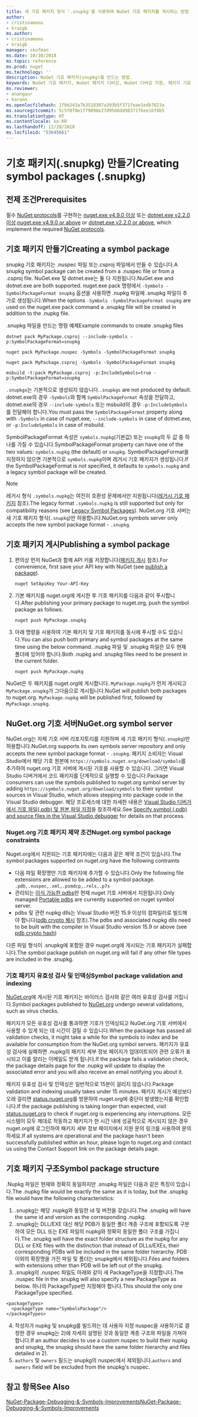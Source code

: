 ```yaml
---
title: 새 기호 패키지 형식 '.snupkg'를 사용하여 NuGet 기호 패키지를 게시하는 방법 | Microsoft Docs
author:
- cristinamanu
- kraigb
ms.author:
- cristinamanu
- kraigb
manager: skofman
ms.date: 10/30/2018
ms.topic: reference
ms.prod: nuget
ms.technology: ''
description: NuGet 기호 패키지(snupkg)를 만드는 방법.
keywords: NuGet 기호 패키지, NuGet 패키지 디버깅, NuGet 디버깅 지원, 패키지 기호, 기호 패키지 규칙
ms.reviewer:
- anangaur
- karann
ms.openlocfilehash: 1fbb243a7b3518307a393b5f371feae1edb7623a
ms.sourcegitcommit: 5c5f0f0e1f79098e27d9566dd98371f6ee16f8b5
ms.translationtype: HT
ms.contentlocale: ko-KR
ms.lasthandoff: 12/20/2018
ms.locfileid: "53645661"
---
```

# <a name="creating-symbol-packages-snupkg"></a><span data-ttu-id="e2e19-104">기호 패키지(.snupkg) 만들기</span><span class="sxs-lookup"><span data-stu-id="e2e19-104">Creating symbol packages (.snupkg)</span></span>

## <a name="prerequisites"></a><span data-ttu-id="e2e19-105">전제 조건</span><span class="sxs-lookup"><span data-stu-id="e2e19-105">Prerequisites</span></span>

<span data-ttu-id="e2e19-106">필수 [NuGet protocols](../api/nuget-protocols.md)를 구현하는 [nuget.exe v4.9.0 이상](https://www.nuget.org/downloads) 또는 [dotnet.exe v2.2.0 이상](https://www.microsoft.com/net/download/dotnet-core/2.2).</span><span class="sxs-lookup"><span data-stu-id="e2e19-106">[nuget.exe v4.9.0 or above](https://www.nuget.org/downloads) or [dotnet.exe v2.2.0 or above](https://www.microsoft.com/net/download/dotnet-core/2.2), which implement the required [NuGet protocols](../api/nuget-protocols.md).</span></span>

## <a name="creating-a-symbol-package"></a><span data-ttu-id="e2e19-107">기호 패키지 만들기</span><span class="sxs-lookup"><span data-stu-id="e2e19-107">Creating a symbol package</span></span>

<span data-ttu-id="e2e19-108">snupkg 기호 패키지는 .nuspec 파일 또는.csproj 파일에서 만들 수 있습니다.</span><span class="sxs-lookup"><span data-stu-id="e2e19-108">A snupkg symbol package can be created from a .nuspec file or from a .csproj file.</span></span> <span data-ttu-id="e2e19-109">NuGet.exe 및 dotnet.exe는 둘 다 지원됩니다.</span><span class="sxs-lookup"><span data-stu-id="e2e19-109">NuGet.exe and dotnet.exe are both supported.</span></span> <span data-ttu-id="e2e19-110">nuget.exe pack 명령에서 ```-Symbols -SymbolPackageFormat snupkg``` 옵션을 사용하면 .nupkg 파일에 .snupkg 파일이 추가로 생성됩니다.</span><span class="sxs-lookup"><span data-stu-id="e2e19-110">When the options ```-Symbols -SymbolPackageFormat snupkg``` are used on the nuget.exe pack command a .snupkg file will be created in addition to the .nupkg file.</span></span>

<span data-ttu-id="e2e19-111">.snupkg 파일을 만드는 명령 예제</span><span class="sxs-lookup"><span data-stu-id="e2e19-111">Example commands to create .snupkg files</span></span>
```
dotnet pack MyPackage.csproj --include-symbols -p:SymbolPackageFormat=snupkg

nuget pack MyPackage.nuspec -Symbols -SymbolPackageFormat snupkg

nuget pack MyPackage.csproj -Symbols -SymbolPackageFormat snupkg

msbuild -t:pack MyPackage.csproj -p:IncludeSymbols=true -p:SymbolPackageFormat=snupkg
```

<span data-ttu-id="e2e19-112">`.snupkgs`는 기본적으로 생성되지 않습니다.</span><span class="sxs-lookup"><span data-stu-id="e2e19-112">`.snupkgs` are not produced by default.</span></span> <span data-ttu-id="e2e19-113">dotnet.exe의 경우 `-Symbols`와 함께 `SymbolPackageFormat` 속성을 전달하고, dotnet.exe의 경우 `--include-symbols` 또는 msbuild의 경우 `-p:IncludeSymbols`를 전달해야 합니다.</span><span class="sxs-lookup"><span data-stu-id="e2e19-113">You must pass the `SymbolPackageFormat` property along with `-Symbols` in case of nuget.exe, `--include-symbols` in case of dotnet.exe, or `-p:IncludeSymbols` in case of msbuild.</span></span>

<span data-ttu-id="e2e19-114">SymbolPackageFormat 속성은 `symbols.nupkg`(기본값) 또는 `snupkg`의 두 값 중 하나를 가질 수 있습니다.</span><span class="sxs-lookup"><span data-stu-id="e2e19-114">SymbolPackageFormat property can have one of the two values: `symbols.nupkg` (the default) or `snupkg`.</span></span> <span data-ttu-id="e2e19-115">SymbolPackageFormat을 지정하지 않으면 기본적으로 `symbols.nupkg`이며 레거시 기호 패키지가 생성됩니다.</span><span class="sxs-lookup"><span data-stu-id="e2e19-115">If the SymbolPackageFormat is not specified, it defaults to `symbols.nupkg` and a legacy symbol package will be created.</span></span>

> [!Note]
> <span data-ttu-id="e2e19-116">레거시 형식 `.symbols.nupkg`는 여전히 호환성 문제에서만 지원됩니다([레거시 기호 패키지](Symbol-Packages.md) 참조).</span><span class="sxs-lookup"><span data-stu-id="e2e19-116">The legacy format `.symbols.nupkg` is still supported but only for compatibility reasons (see [Legacy Symbol Packages](Symbol-Packages.md)).</span></span> <span data-ttu-id="e2e19-117">NuGet.org 기호 서버는 새 기호 패키지 형식(`.snupkg`)만 허용합니다.</span><span class="sxs-lookup"><span data-stu-id="e2e19-117">NuGet.org symbols server only accepts the new symbol package format - `.snupkg`.</span></span>

## <a name="publishing-a-symbol-package"></a><span data-ttu-id="e2e19-118">기호 패키지 게시</span><span class="sxs-lookup"><span data-stu-id="e2e19-118">Publishing a symbol package</span></span>

1. <span data-ttu-id="e2e19-119">편의상 먼저 NuGet과 함께 API 키를 저장합니다([패키지 게시](../create-packages/publish-a-package.md) 참조).</span><span class="sxs-lookup"><span data-stu-id="e2e19-119">For convenience, first save your API key with NuGet (see [publish a package](../create-packages/publish-a-package.md)).</span></span>

    ```cli
    nuget SetApiKey Your-API-Key
    ```

1. <span data-ttu-id="e2e19-120">기본 패키지를 nuget.org에 게시한 후 기호 패키지를 다음과 같이 푸시합니다.</span><span class="sxs-lookup"><span data-stu-id="e2e19-120">After publishing your primary package to nuget.org, push the symbol package as follows.</span></span>

    ```cli
    nuget push MyPackage.snupkg
    ```

1. <span data-ttu-id="e2e19-121">아래 명령을 사용하여 기본 패키지 및 기호 패키지를 동시에 푸시할 수도 있습니다.</span><span class="sxs-lookup"><span data-stu-id="e2e19-121">You can also push both primary and symbol packages at the same time using the below command.</span></span> <span data-ttu-id="e2e19-122">.nupkg 파일 및 .snupkg 파일은 모두 현재 폴더에 있어야 합니다.</span><span class="sxs-lookup"><span data-stu-id="e2e19-122">Both .nupkg and .snupkg files need to be present in the current folder.</span></span>

    ```cli
    nuget push MyPackage.nupkg
    ```

<span data-ttu-id="e2e19-123">NuGet은 두 패키지를 nuget.org에 게시합니다. `MyPackage.nupkg`가 먼저 게시되고 `MyPackage.snupkg`가 그다음으로 게시됩니다.</span><span class="sxs-lookup"><span data-stu-id="e2e19-123">NuGet will publish both packages to nuget.org. `MyPackage.nupkg` will be published first, followed by `MyPackage.snupkg`.</span></span>

## <a name="nugetorg-symbol-server"></a><span data-ttu-id="e2e19-124">NuGet.org 기호 서버</span><span class="sxs-lookup"><span data-stu-id="e2e19-124">NuGet.org symbol server</span></span>

<span data-ttu-id="e2e19-125">NuGet.org는 자체 기호 서버 리포지토리를 지원하며 새 기호 패키지 형식(`.snupkg`)만 허용합니다.</span><span class="sxs-lookup"><span data-stu-id="e2e19-125">NuGet.org supports its own symbols server repository and only accepts the new symbol package format - `.snupkg`.</span></span> <span data-ttu-id="e2e19-126">패키지 소비자는 Visual Studio에서 해당 기호 원본에 `https://symbols.nuget.org/download/symbols`를 추가하여 nuget.org 기호 서버에 게시된 기호를 사용할 수 있습니다. 그러면 Visual Studio 디버거에서 코드 패키지를 단계적으로 실행할 수 있습니다.</span><span class="sxs-lookup"><span data-stu-id="e2e19-126">Package consumers can use the symbols published to nuget.org symbol server by adding `https://symbols.nuget.org/download/symbols` to their symbol sources in Visual Studio, which allows stepping into package code in the Visual Studio debugger.</span></span> <span data-ttu-id="e2e19-127">해당 프로세스에 대한 자세한 내용은 [Visual Studio 디버거에서 기호 파일(.pdb) 및 원본 파일 지정](https://docs.microsoft.com/en-us/visualstudio/debugger/specify-symbol-dot-pdb-and-source-files-in-the-visual-studio-debugger?view=vs-2017)을 참조하세요.</span><span class="sxs-lookup"><span data-stu-id="e2e19-127">See [Specify symbol (.pdb) and source files in the Visual Studio debugger](https://docs.microsoft.com/en-us/visualstudio/debugger/specify-symbol-dot-pdb-and-source-files-in-the-visual-studio-debugger?view=vs-2017) for details on that process.</span></span>

### <a name="nugetorg-symbol-package-constraints"></a><span data-ttu-id="e2e19-128">Nuget.org 기호 패키지 제약 조건</span><span class="sxs-lookup"><span data-stu-id="e2e19-128">Nuget.org symbol package constraints</span></span>

<span data-ttu-id="e2e19-129">Nuget.org에서 지원되는 기호 패키지에는 다음과 같은 제약 조건이 있습니다.</span><span class="sxs-lookup"><span data-stu-id="e2e19-129">The symbol packages supported on nuget.org have the following contraints</span></span>

- <span data-ttu-id="e2e19-130">다음 파일 확장명만 기호 패키지에 추가할 수 있습니다.</span><span class="sxs-lookup"><span data-stu-id="e2e19-130">Only the following file extensions are allowed to be added to a symbol package.</span></span> ```.pdb,.nuspec,.xml,.psmdcp,.rels,.p7s```
- <span data-ttu-id="e2e19-131">관리되는 [이식 가능한 pdbs](https://github.com/dotnet/corefx/blob/master/src/System.Reflection.Metadata/specs/PortablePdb-Metadata.md)만 현재 nuget 기호 서버에서 지원됩니다.</span><span class="sxs-lookup"><span data-stu-id="e2e19-131">Only managed [Portable pdbs](https://github.com/dotnet/corefx/blob/master/src/System.Reflection.Metadata/specs/PortablePdb-Metadata.md) are currently supported on nuget symbol server.</span></span>
- <span data-ttu-id="e2e19-132">pdbs 및 관련 nupkg dlls는 Visual Studio 버전 15.9 이상의 컴파일러로 빌드해야 합니다([pdb crypto 해시](https://github.com/dotnet/roslyn/issues/24429) 참조).</span><span class="sxs-lookup"><span data-stu-id="e2e19-132">The pdbs and associated nupkg dlls need to be built with the compiler in Visual Studio version 15.9 or above (see [pdb crypto hash](https://github.com/dotnet/roslyn/issues/24429))</span></span>

<span data-ttu-id="e2e19-133">다른 파일 형식이 .snupkg에 포함된 경우 nuget.org에 게시되는 기호 패키지가 실패합니다.</span><span class="sxs-lookup"><span data-stu-id="e2e19-133">The symbol package publish on nuget.org will fail if any other file types are included in the .snupkg.</span></span>

### <a name="symbol-package-validation-and-indexing"></a><span data-ttu-id="e2e19-134">기호 패키지 유효성 검사 및 인덱싱</span><span class="sxs-lookup"><span data-stu-id="e2e19-134">Symbol package validation and indexing</span></span>

<span data-ttu-id="e2e19-135">[NuGet.org](https://www.nuget.org/)에 게시된 기호 패키지는 바이러스 검사와 같은 여러 유효성 검사를 거칩니다.</span><span class="sxs-lookup"><span data-stu-id="e2e19-135">Symbol packages published to [NuGet.org](https://www.nuget.org/) undergo several validations, such as virus checks.</span></span>

<span data-ttu-id="e2e19-136">패키지가 모든 유효성 검사를 통과하면 기호가 인덱싱되고 NuGet.org 기호 서버에서 사용할 수 있게 되는 데 시간이 걸릴 수 있습니다.</span><span class="sxs-lookup"><span data-stu-id="e2e19-136">When the package has passed all validation checks, it might take a while for the symbols to index and be available for consumption from the NuGet.org symbol servers.</span></span> <span data-ttu-id="e2e19-137">패키지가 유효성 검사에 실패하면 .nupkg의 패키지 세부 정보 페이지가 업데이트되어 관련 오류가 표시되고 이를 알리는 이메일도 받게 됩니다.</span><span class="sxs-lookup"><span data-stu-id="e2e19-137">If the package fails a validation check, the package details page for the .nupkg will update to display the associated error and you will also receive an email notifying you about it.</span></span>

<span data-ttu-id="e2e19-138">패키지 유효성 검사 및 인덱싱은 일반적으로 15분이 걸리지 않습니다.</span><span class="sxs-lookup"><span data-stu-id="e2e19-138">Package validation and indexing usually takes under 15 minutes.</span></span> <span data-ttu-id="e2e19-139">패키지 게시가 예상보다 오래 걸리면 [status.nuget.org](https://status.nuget.org/)를 방문하여 nuget.org에 중단이 발생했는지를 확인합니다.</span><span class="sxs-lookup"><span data-stu-id="e2e19-139">If the package publishing is taking longer than expected, visit [status.nuget.org](https://status.nuget.org/) to check if nuget.org is experiencing any interruptions.</span></span> <span data-ttu-id="e2e19-140">모든 시스템이 모두 제대로 작동하고 패키지가 한 시간 내에 성공적으로 게시되지 않은 경우 nuget.org에 로그인하여 패키지 세부 정보 페이지에서 지원 문의 링크를 사용하여 문의하세요.</span><span class="sxs-lookup"><span data-stu-id="e2e19-140">If all systems are operational and the package hasn't been successfully published within an hour, please login to nuget.org and contact us using the Contact Support link on the package details page.</span></span>

## <a name="symbol-package-structure"></a><span data-ttu-id="e2e19-141">기호 패키지 구조</span><span class="sxs-lookup"><span data-stu-id="e2e19-141">Symbol package structure</span></span>

<span data-ttu-id="e2e19-142">.Nupkg 파일은 현재와 정확히 동일하지만 .snupkg 파일은 다음과 같은 특징이 있습니다.</span><span class="sxs-lookup"><span data-stu-id="e2e19-142">The .nupkg file would be exactly the same as it is today, but the .snupkg file would have the following characteristics:</span></span>

1) <span data-ttu-id="e2e19-143">.snupkg는 해당 .nupkg와 동일한 id 및 버전을 갖습니다.</span><span class="sxs-lookup"><span data-stu-id="e2e19-143">The .snupkg will have the same id and version as the corresponding .nupkg.</span></span>
2) <span data-ttu-id="e2e19-144">.snupkg는 DLL/EXE 대신 해당 PDB가 동일한 폴더 계층 구조에 포함되도록 구분하여 모든 DLL 또는 EXE 파일의 nupkg와 정확히 동일한 폴더 구조를 가집니다.</span><span class="sxs-lookup"><span data-stu-id="e2e19-144">The .snupkg will have the exact folder structure as the nupkg for any DLL or EXE files with the distinction that instead of DLLs/EXEs, their corresponding PDBs will be included in the same folder hierarchy.</span></span> <span data-ttu-id="e2e19-145">PDB 이외의 확장명을 가진 파일 및 폴더는 snupkg에서 제외됩니다.</span><span class="sxs-lookup"><span data-stu-id="e2e19-145">Files and folders with extensions other than PDB will be left out of the snupkg.</span></span>
3) <span data-ttu-id="e2e19-146">.snupkg의 .nuspec 파일도 아래와 같이 새 PackageType을 지정합니다.</span><span class="sxs-lookup"><span data-stu-id="e2e19-146">The .nuspec file in the .snupkg will also specify a new PackageType as below.</span></span> <span data-ttu-id="e2e19-147">하나의 PackageType만 지정해야 합니다.</span><span class="sxs-lookup"><span data-stu-id="e2e19-147">This should the only one PackageType specified.</span></span> 
``` 
<packageTypes>
  <packageType name="SymbolsPackage"/>
</packageTypes>
```
4) <span data-ttu-id="e2e19-148">작성자가 nupkg 및 snupkg를 빌드하는 데 사용자 지정 nuspec을 사용하기로 결정한 경우 snupkg는 2)에 자세히 설명된 것과 동일한 계층 구조와 파일을 가져야 합니다.</span><span class="sxs-lookup"><span data-stu-id="e2e19-148">If an author decides to use a custom nuspec to build their nupkg and snupkg, the snupkg should have the same folder hierarchy and files detailed in 2).</span></span>
5) <span data-ttu-id="e2e19-149">```authors``` 및 ```owners``` 필드는 snupkg의 nuspec에서 제외됩니다.</span><span class="sxs-lookup"><span data-stu-id="e2e19-149">```authors``` and ```owners``` field will be excluded from the snupkg's nuspec.</span></span>

## <a name="see-also"></a><span data-ttu-id="e2e19-150">참고 항목</span><span class="sxs-lookup"><span data-stu-id="e2e19-150">See Also</span></span>

[<span data-ttu-id="e2e19-151">NuGet-Package-Debugging-&-Symbols-Improvements</span><span class="sxs-lookup"><span data-stu-id="e2e19-151">NuGet-Package-Debugging-&-Symbols-Improvements</span></span>](https://github.com/NuGet/Home/wiki/NuGet-Package-Debugging-&-Symbols-Improvements)
